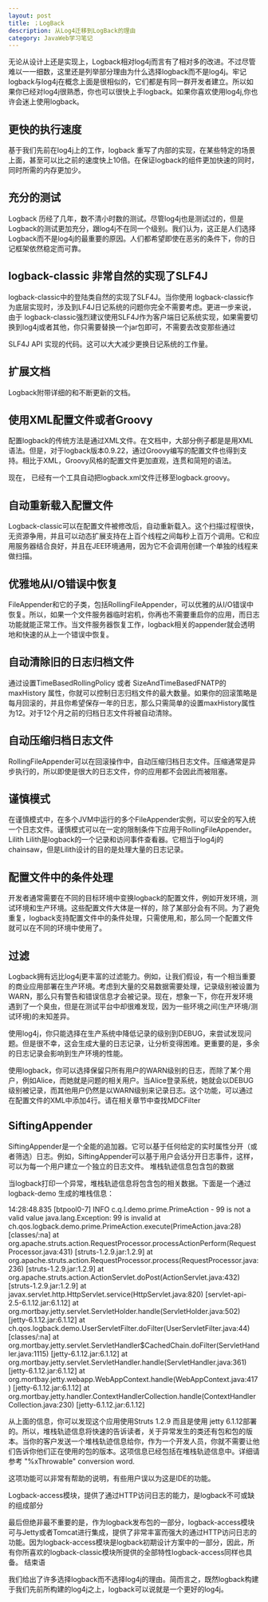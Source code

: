 ```yaml
---
layout: post
title: ；LogBack
description: 从Log4迁移到LogBack的理由
category: JavaWeb学习笔记
---
```

无论从设计上还是实现上，Logback相对log4j而言有了相对多的改进。不过尽管难以一一细数，这里还是列举部分理由为什么选择logback而不是log4j。牢记logback与log4j在概念上面是很相似的，它们都是有同一群开发者建立。所以如果你已经对log4j很熟悉，你也可以很快上手logback。如果你喜欢使用log4j,你也许会迷上使用logback。 

## 更快的执行速度

基于我们先前在log4j上的工作，logback 重写了内部的实现，在某些特定的场景上面，甚至可以比之前的速度快上10倍。在保证logback的组件更加快速的同时，同时所需的内存更加少。


## 充分的测试

Logback 历经了几年，数不清小时数的测试。尽管log4j也是测试过的，但是Logback的测试更加充分，跟log4j不在同一个级别。我们认为，这正是人们选择Logback而不是log4j的最重要的原因。人们都希望即使在恶劣的条件下，你的日记框架依然稳定而可靠。
## logback-classic 非常自然的实现了SLF4J
logback-classic中的登陆类自然的实现了SLF4J。当你使用 logback-classic作为底层实现时，涉及到LF4J日记系统的问题你完全不需要考虑。更进一步来说，由于 logback-classic强烈建议使用SLF4J作为客户端日记系统实现，如果需要切换到log4j或者其他，你只需要替换一个jar包即可，不需要去改变那些通过

SLF4J API 实现的代码。这可以大大减少更换日记系统的工作量。

## 扩展文档

Logback附带详细的和不断更新的文档。
## 使用XML配置文件或者Groovy

配置logback的传统方法是通过XML文件。在文档中，大部分例子都是是用XML语法。但是，对于logback版本0.9.22，通过Groovy编写的配置文件也得到支持。相比于XML，Groovy风格的配置文件更加直观，连贯和简短的语法。

现在， 已经有一个工具自动把logback.xml文件迁移至logback.groovy。

## 自动重新载入配置文件

Logback-classic可以在配置文件被修改后，自动重新载入。这个扫描过程很快，无资源争用，并且可以动态扩展支持在上百个线程之间每秒上百万个调用。它和应用服务器结合良好，并且在JEE环境通用，因为它不会调用创建一个单独的线程来做扫描。
## 优雅地从I/O错误中恢复

FileAppender和它的子类，包括RollingFileAppender，可以优雅的从I/O错误中恢复。所以，如果一个文件服务器临时宕机，你再也不需要重启你的应用，而日志功能就能正常工作。当文件服务器恢复工作，logback相关的appender就会透明地和快速的从上一个错误中恢复。

## 自动清除旧的日志归档文件

通过设置TimeBasedRollingPolicy 或者 SizeAndTimeBasedFNATP的 maxHistory 属性，你就可以控制日志归档文件的最大数量。如果你的回滚策略是每月回滚的，并且你希望保存一年的日志，那么只需简单的设置maxHistory属性为12。对于12个月之前的归档日志文件将被自动清除。
## 自动压缩归档日志文件

RollingFileAppender可以在回滚操作中，自动压缩归档日志文件。压缩通常是异步执行的，所以即使是很大的日志文件，你的应用都不会因此而被阻塞。

## 谨慎模式

在谨慎模式中，在多个JVM中运行的多个FileAppender实例，可以安全的写入统一个日志文件。谨慎模式可以在一定的限制条件下应用于RollingFileAppender。
Lilith
Lilith是logback的一个记录和访问事件查看器。它相当于log4j的 chainsaw，但是Lilith设计的目的是处理大量的日志记录。


## 配置文件中的条件处理

开发者通常需要在不同的目标环境中变换logback的配置文件，例如开发环境，测试环境和生产环境。这些配置文件大体是一样的，除了某部分会有不同。为了避免重复，logback支持配置文件中的条件处理，只需使用<if>,<then>和<else>，那么同一个配置文件就可以在不同的环境中使用了。

## 过滤

Logback拥有远比log4j更丰富的过滤能力。例如，让我们假设，有一个相当重要的商业应用部署在生产环境。考虑到大量的交易数据需要处理，记录级别被设置为WARN，那么只有警告和错误信息才会被记录。现在，想象一下，你在开发环境遇到了一个臭虫，但是在测试平台中却很难发现，因为一些环境之间(生产环境/测试环境)的未知差异。


使用log4j，你只能选择在生产系统中降低记录的级别到DEBUG，来尝试发现问题。但是很不幸，这会生成大量的日志记录，让分析变得困难。更重要的是，多余的日志记录会影响到生产环境的性能。

使用logback，你可以选择保留只所有用户的WARN级别的日志，而除了某个用户，例如Alice，而她就是问题的相关用户。当Alice登录系统，她就会以DEBUG级别被记录，而其他用户仍然是以WARN级别来记录日志。这个功能，可以通过在配置文件的XML中添加4行。请在相关章节中查找MDCFilter

## SiftingAppender

SiftingAppender是一个全能的追加器。它可以基于任何给定的实时属性分开（或者筛选）日志。例如，SiftingAppender可以基于用户会话分开日志事件，这样，可以为每一个用户建立一个独立的日志文件。
堆栈轨迹信息包含包的数据

当logback打印一个异常，堆栈轨迹信息将包含包的相关数据。下面是一个通过 logback-demo 生成的堆栈信息：

14:28:48.835 [btpool0-7] INFO  c.q.l.demo.prime.PrimeAction - 99 is not a valid value
java.lang.Exception: 99 is invalid
  at ch.qos.logback.demo.prime.PrimeAction.execute(PrimeAction.java:28) [classes/:na]
  at org.apache.struts.action.RequestProcessor.processActionPerform(RequestProcessor.java:431) [struts-1.2.9.jar:1.2.9]
  at org.apache.struts.action.RequestProcessor.process(RequestProcessor.java:236) [struts-1.2.9.jar:1.2.9]
  at org.apache.struts.action.ActionServlet.doPost(ActionServlet.java:432) [struts-1.2.9.jar:1.2.9]
  at javax.servlet.http.HttpServlet.service(HttpServlet.java:820) [servlet-api-2.5-6.1.12.jar:6.1.12]
  at org.mortbay.jetty.servlet.ServletHolder.handle(ServletHolder.java:502) [jetty-6.1.12.jar:6.1.12]
  at ch.qos.logback.demo.UserServletFilter.doFilter(UserServletFilter.java:44) [classes/:na]
  at org.mortbay.jetty.servlet.ServletHandler$CachedChain.doFilter(ServletHandler.java:1115) [jetty-6.1.12.jar:6.1.12]
  at org.mortbay.jetty.servlet.ServletHandler.handle(ServletHandler.java:361) [jetty-6.1.12.jar:6.1.12]
  at org.mortbay.jetty.webapp.WebAppContext.handle(WebAppContext.java:417) [jetty-6.1.12.jar:6.1.12]
  at org.mortbay.jetty.handler.ContextHandlerCollection.handle(ContextHandlerCollection.java:230) [jetty-6.1.12.jar:6.1.12]

从上面的信息，你可以发现这个应用使用Struts 1.2.9 而且是使用 jetty 6.1.12部署的。所以，堆栈轨迹信息将快速的告诉读者，关于异常发生的类还有包和包的版本。当你的客户发送一个堆栈轨迹信息给你，作为一个开发人员，你就不需要让他们告诉你他们正在使用的包的版本。这项信息已经包括在堆栈轨迹信息中。详细请参考  "%xThrowable" conversion word.

这项功能可以非常有帮助的说明，有些用户误以为这是IDE的功能。

Logback-access模块，提供了通过HTTP访问日志的能力，是logback不可或缺的组成部分

最后但绝非最不重要的是，作为logback发布包的一部分，logback-access模块可与Jetty或者Tomcat进行集成，提供了非常丰富而强大的通过HTTP访问日志的功能。因为logback-access模块是logback初期设计方案中的一部分，因此，所有你所喜欢的logback-classic模块所提供的全部特性logback-access同样也具备。
结束语

我们给出了许多选择logback而不选择log4j的理由。简而言之，既然logback构建于我们先前所构建的log4j之上，logback可以说就是一个更好的log4j。

